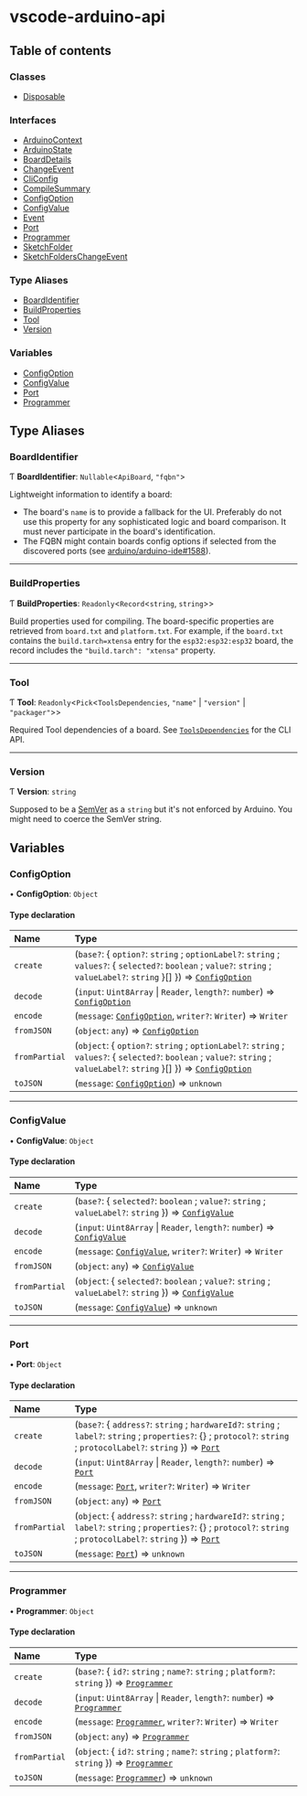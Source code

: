 # vscode-arduino-api

## Table of contents

### Classes

- [Disposable](classes/Disposable.md)

### Interfaces

- [ArduinoContext](interfaces/ArduinoContext.md)
- [ArduinoState](interfaces/ArduinoState.md)
- [BoardDetails](interfaces/BoardDetails.md)
- [ChangeEvent](interfaces/ChangeEvent.md)
- [CliConfig](interfaces/CliConfig.md)
- [CompileSummary](interfaces/CompileSummary.md)
- [ConfigOption](interfaces/ConfigOption.md)
- [ConfigValue](interfaces/ConfigValue.md)
- [Event](interfaces/Event.md)
- [Port](interfaces/Port.md)
- [Programmer](interfaces/Programmer.md)
- [SketchFolder](interfaces/SketchFolder.md)
- [SketchFoldersChangeEvent](interfaces/SketchFoldersChangeEvent.md)

### Type Aliases

- [BoardIdentifier](README.md#boardidentifier)
- [BuildProperties](README.md#buildproperties)
- [Tool](README.md#tool)
- [Version](README.md#version)

### Variables

- [ConfigOption](README.md#configoption)
- [ConfigValue](README.md#configvalue)
- [Port](README.md#port)
- [Programmer](README.md#programmer)

## Type Aliases

### BoardIdentifier

Ƭ **BoardIdentifier**: `Nullable`\<`ApiBoard`, `"fqbn"`\>

Lightweight information to identify a board:

- The board's `name` is to provide a fallback for the UI. Preferably do not use this property for any sophisticated logic and board comparison. It must never participate in the board's identification.
- The FQBN might contain boards config options if selected from the discovered ports (see [arduino/arduino-ide#1588](https://github.com/arduino/arduino-ide/issues/1588)).

---

### BuildProperties

Ƭ **BuildProperties**: `Readonly`\<`Record`\<`string`, `string`\>\>

Build properties used for compiling. The board-specific properties are retrieved from `board.txt` and `platform.txt`. For example, if the `board.txt` contains the `build.tarch=xtensa` entry for the `esp32:esp32:esp32` board, the record includes the `"build.tarch": "xtensa"` property.

---

### Tool

Ƭ **Tool**: `Readonly`\<`Pick`\<`ToolsDependencies`, `"name"` \| `"version"` \| `"packager"`\>\>

Required Tool dependencies of a board. See [`ToolsDependencies`](https://arduino.github.io/arduino-cli/latest/rpc/commands/#cc.arduino.cli.commands.v1.ToolsDependencies) for the CLI API.

---

### Version

Ƭ **Version**: `string`

Supposed to be a [SemVer](https://semver.org/) as a `string` but it's not enforced by Arduino. You might need to coerce the SemVer string.

## Variables

### ConfigOption

• **ConfigOption**: `Object`

#### Type declaration

| Name          | Type                                                                                                                                                                                                      |
| :------------ | :-------------------------------------------------------------------------------------------------------------------------------------------------------------------------------------------------------- |
| `create`      | (`base?`: \{ `option?`: `string` ; `optionLabel?`: `string` ; `values?`: \{ `selected?`: `boolean` ; `value?`: `string` ; `valueLabel?`: `string` }[] }) => [`ConfigOption`](interfaces/ConfigOption.md)  |
| `decode`      | (`input`: `Uint8Array` \| `Reader`, `length?`: `number`) => [`ConfigOption`](interfaces/ConfigOption.md)                                                                                                  |
| `encode`      | (`message`: [`ConfigOption`](interfaces/ConfigOption.md), `writer?`: `Writer`) => `Writer`                                                                                                                |
| `fromJSON`    | (`object`: `any`) => [`ConfigOption`](interfaces/ConfigOption.md)                                                                                                                                         |
| `fromPartial` | (`object`: \{ `option?`: `string` ; `optionLabel?`: `string` ; `values?`: \{ `selected?`: `boolean` ; `value?`: `string` ; `valueLabel?`: `string` }[] }) => [`ConfigOption`](interfaces/ConfigOption.md) |
| `toJSON`      | (`message`: [`ConfigOption`](interfaces/ConfigOption.md)) => `unknown`                                                                                                                                    |

---

### ConfigValue

• **ConfigValue**: `Object`

#### Type declaration

| Name          | Type                                                                                                                                 |
| :------------ | :----------------------------------------------------------------------------------------------------------------------------------- |
| `create`      | (`base?`: \{ `selected?`: `boolean` ; `value?`: `string` ; `valueLabel?`: `string` }) => [`ConfigValue`](interfaces/ConfigValue.md)  |
| `decode`      | (`input`: `Uint8Array` \| `Reader`, `length?`: `number`) => [`ConfigValue`](interfaces/ConfigValue.md)                               |
| `encode`      | (`message`: [`ConfigValue`](interfaces/ConfigValue.md), `writer?`: `Writer`) => `Writer`                                             |
| `fromJSON`    | (`object`: `any`) => [`ConfigValue`](interfaces/ConfigValue.md)                                                                      |
| `fromPartial` | (`object`: \{ `selected?`: `boolean` ; `value?`: `string` ; `valueLabel?`: `string` }) => [`ConfigValue`](interfaces/ConfigValue.md) |
| `toJSON`      | (`message`: [`ConfigValue`](interfaces/ConfigValue.md)) => `unknown`                                                                 |

---

### Port

• **Port**: `Object`

#### Type declaration

| Name          | Type                                                                                                                                                                                          |
| :------------ | :-------------------------------------------------------------------------------------------------------------------------------------------------------------------------------------------- |
| `create`      | (`base?`: \{ `address?`: `string` ; `hardwareId?`: `string` ; `label?`: `string` ; `properties?`: {} ; `protocol?`: `string` ; `protocolLabel?`: `string` }) => [`Port`](interfaces/Port.md)  |
| `decode`      | (`input`: `Uint8Array` \| `Reader`, `length?`: `number`) => [`Port`](interfaces/Port.md)                                                                                                      |
| `encode`      | (`message`: [`Port`](interfaces/Port.md), `writer?`: `Writer`) => `Writer`                                                                                                                    |
| `fromJSON`    | (`object`: `any`) => [`Port`](interfaces/Port.md)                                                                                                                                             |
| `fromPartial` | (`object`: \{ `address?`: `string` ; `hardwareId?`: `string` ; `label?`: `string` ; `properties?`: {} ; `protocol?`: `string` ; `protocolLabel?`: `string` }) => [`Port`](interfaces/Port.md) |
| `toJSON`      | (`message`: [`Port`](interfaces/Port.md)) => `unknown`                                                                                                                                        |

---

### Programmer

• **Programmer**: `Object`

#### Type declaration

| Name          | Type                                                                                                                     |
| :------------ | :----------------------------------------------------------------------------------------------------------------------- |
| `create`      | (`base?`: \{ `id?`: `string` ; `name?`: `string` ; `platform?`: `string` }) => [`Programmer`](interfaces/Programmer.md)  |
| `decode`      | (`input`: `Uint8Array` \| `Reader`, `length?`: `number`) => [`Programmer`](interfaces/Programmer.md)                     |
| `encode`      | (`message`: [`Programmer`](interfaces/Programmer.md), `writer?`: `Writer`) => `Writer`                                   |
| `fromJSON`    | (`object`: `any`) => [`Programmer`](interfaces/Programmer.md)                                                            |
| `fromPartial` | (`object`: \{ `id?`: `string` ; `name?`: `string` ; `platform?`: `string` }) => [`Programmer`](interfaces/Programmer.md) |
| `toJSON`      | (`message`: [`Programmer`](interfaces/Programmer.md)) => `unknown`                                                       |
